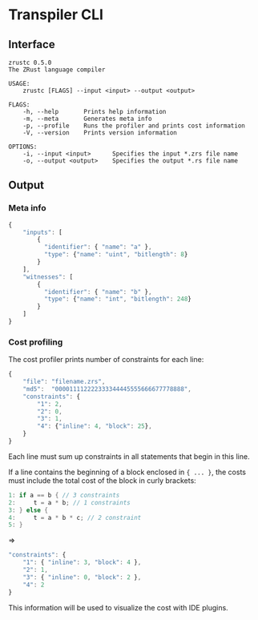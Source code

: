 # Transpiler CLI

## Interface

```text
zrustc 0.5.0
The ZRust language compiler

USAGE:
    zrustc [FLAGS] --input <input> --output <output>

FLAGS:
    -h, --help       Prints help information
    -m, --meta       Generates meta info
    -p, --profile    Runs the profiler and prints cost information
    -V, --version    Prints version information

OPTIONS:
    -i, --input <input>      Specifies the input *.zrs file name
    -o, --output <output>    Specifies the output *.rs file name
```

## Output

### Meta info

```javascript
{
    "inputs": [
        {
          "identifier": { "name": "a" },
          "type": {"name": "uint", "bitlength": 8}
        }
    ],
    "witnesses": [
        {
          "identifier": { "name": "b" },
          "type": {"name": "int", "bitlength": 248}
        }
    ]
}
```

### Cost profiling

The cost profiler prints number of constraints for each line:

```javascript
{
    "file": "filename.zrs",
    "md5":  "000011112222333344445555666677778888",
    "constraints": {
        "1": 2,
        "2": 0,
        "3": 1,
        "4": {"inline": 4, "block": 25},
    }
}
```

Each line must sum up constraints in all statements that begin in this line.

If a line contains the beginning of a block enclosed in `{ ... }`, the costs must include the total cost of the block in curly brackets:

```rust
1: if a == b { // 3 constraints
2:     t = a * b; // 1 constraints
3: } else {
4:     t = a * b * c; // 2 constraint
5: }
```

=&gt;

```javascript
"constraints": {
    "1": { "inline": 3, "block": 4 },
    "2": 1,
    "3": { "inline": 0, "block": 2 },
    "4": 2
}
```

This information will be used to visualize the cost with IDE plugins.

